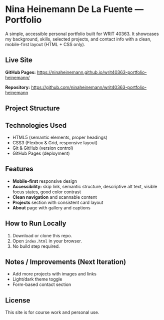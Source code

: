 # Nina Heinemann De La Fuente — Portfolio

A simple, accessible personal portfolio built for WRIT 40363. It showcases my background, skills, selected projects, and contact info with a clean, mobile-first layout (HTML + CSS only).

## Live Site
**GitHub Pages:** https://ninaheinemann.github.io/writ40363-portfolio-heinemann/

**Repository:** https://github.com/ninaheinemann/writ40363-portfolio-heinemann

## Project Structure

## Technologies Used
- HTML5 (semantic elements, proper headings)
- CSS3 (Flexbox & Grid, responsive layout)
- Git & GitHub (version control)
- GitHub Pages (deployment)

## Features
- **Mobile-first** responsive design
- **Accessibility:** skip link, semantic structure, descriptive alt text, visible focus states, good color contrast
- **Clean navigation** and scannable content
- **Projects** section with consistent card layout
- **About** page with gallery and captions

## How to Run Locally
1. Download or clone this repo.
2. Open `index.html` in your browser.
3. No build step required.

## Notes / Improvements (Next Iteration)
- Add more projects with images and links
- Light/dark theme toggle
- Form-based contact section

## License
This site is for course work and personal use.
